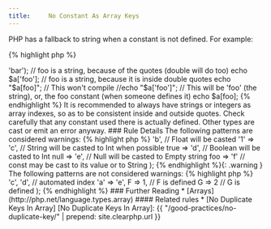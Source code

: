 ```yaml
---
title:     No Constant As Array Keys
---
```


PHP has a fallback to string when a constant is not defined. For example: 

{% highlight php %}
<?php
// foo is not defined as constant

$a = array('foo' => 'bar');

// foo is a string, because of the quotes (double will do too)
echo $a['foo'];

// foo is a string, because it is inside double quotes
echo "$a[foo]";

// This won't compile
//echo "$a['foo']";

// This will be 'foo' (the string), or, the foo constant (when someone defines it)
echo $a[foo];

{% endhighlight %}


It is recommended to always have strings or integers as array indexes, so as to be consistent inside and outside quotes. Check carefully that any constant used there is actually defined. Other types are cast or emit an error anyway.


### Rule Details

The following patterns are considered warnings:

{% highlight php %}
<?php
$a = array(1.0 => 'b',  // Float will be casted
		   '1' => 'c',  // String will be casted to Int when possible
		   true => 'd', // Boolean will be casted to Int
		   null => 'e', // Null will be casted to Empty string
	  	   foo  => 'f'  // const may be cast to its value or to String
			 );
 
{% endhighlight %}{: .warning }


The following patterns are not considered warnings:

{% highlight php %}
<?php
const F = 10;
define('G' ,11);

$a = array(1 =>  'c', 
				    'd', // automated index
		 		    'a' => 'e',
		 		    F => 1, // F is defined
		 		    G => 2  // G is defined
			 );
 
{% endhighlight %}



### Further Reading

* [Arrays](http://php.net/language.types.array)


#### Related rules

* [No Duplicate Keys In Array]



[No Duplicate Keys In Array]: {{ "/good-practices/no-duplicate-key/" | prepend: site.clearphp.url }}
